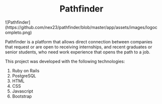 <h1 align="center"> Pathfinder </h1>
![Pathfinder](https://github.com/nex23/pathfinder/blob/master/app/assets/images/logocompleto.png)

Pathfinder is a platform that allows direct connection between companies that request or are open to receiving internships, and recent graduates or senior students, who need work experience that opens the path to a job.

This project was developed with the following technologies:
<ol>
  <li>Ruby on Rails</li>
  <li>PostgreSQL</li>
  <li>HTML</li>
  <li>CSS</li>
  <li>Javascript</li>
  <li>Bootstrap</li>
</ol>
